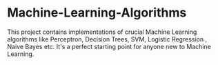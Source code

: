 # Machine-Learning-Algorithms
This project contains implementations of crucial Machine Learning algorithms like Perceptron, Decision Trees, SVM, Logistic Regression , Naive Bayes etc. It's a perfect starting point for anyone new to Machine Learning.
